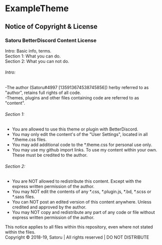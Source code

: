 # ExampleTheme

## Notice of Copyright & License
### Satoru BetterDiscord Content License

Intro: Basic info, terms.<br />
Section 1: What you can do.<br />
Section 2: What you can not do.<br />

###### Intro:
-The author (Satoru#4997 [135913674538745856]) herby referred to as "author", retains full rights of all code.<br />
-Themes, plugins and other files containing code are referred to as "content". 

###### Section 1:
* You are allowed to use this theme or plugin with BetterDiscord.
* You may only edit the content's of the "User Settings", located in all *.theme.css files.
* You may add additional code to the *.theme.css for personal use only.
* You may use my github import links. To use my content within your own. These must be credited to the author. 

###### Section 2:
* You are NOT allowed to redistribute this content. Except with the express written permission of the author.
* You may NOT edit the contents of any *.css, *.plugin.js, *.bd, *.scss or *.sass files.
* You can NOT post an edited version of this content anywhere. Unless credited and approved by the author.
* You may NOT copy and redistribute any part of any code or file without express written permission of the author. 

This notice applies to all files within this repository, even where not stated within the files.<br />
Copyright © 2018-19, Satoru | All rights reserved | DO NOT DISTRIBUTE